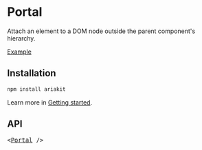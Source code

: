 # Portal

<p data-description>
  Attach an element to a DOM node outside the parent component's hierarchy.
</p>

<a href="../examples/portal/index.tsx" data-playground>Example</a>

## Installation

```sh
npm install ariakit
```

Learn more in [Getting started](/guide/getting-started).

## API

<pre data-api>
&lt;<a href="/apis/portal">Portal</a> /&gt;
</pre>
